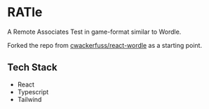 # RATle

A Remote Associates Test in game-format similar to Wordle.

Forked the repo from [cwackerfuss/react-wordle](https://github.com/cwackerfuss/react-wordle/) as a starting point.

## Tech Stack
- React
- Typescript
- Tailwind
